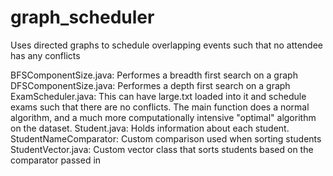 # graph_scheduler
Uses directed graphs to schedule overlapping events such that no attendee has any conflicts

BFSComponentSize.java: Performes a breadth first search on a graph
DFSComponentSize.java: Performes a depth first search on a graph
ExamScheduler.java: This can have large.txt loaded into it and schedule exams such that there are no conflicts.
                    The main function does a normal algorithm, and a much more computationally intensive "optimal"
                    algorithm on the dataset.
Student.java: Holds information about each student.
StudentNameComparator: Custom comparison used when sorting students
StudentVector.java: Custom vector class that sorts students based on the comparator passed in
